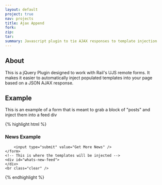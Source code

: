 ```yaml
---
layout: default
project: true
nav: projects
title: Ajax Append
fork:
zip:
tar:
summary: Javascript plugin to tie AJAX responses to template injection
---
```


## About

This is a jQuery Plugin designed to work with Rail's UJS remote forms.
It makes it easier to automatically inject populated templates into your page based on a JSON AJAX response.

## Example

This is an example of a form that is meant to grab a block of "posts" and inject them into a feed div

{% highlight html %}
<!-- Initializing the ajaxAppend plugin -->
<script type="text/javascript">
    $( '#rf1' ).ajaxAppend({
        dataName: 'stories',
        templates: [{
            template: $( "#story-template" ).text(),
            selector: '#whats-new-feed',
            order: 'prepend'
        }],
        formReset: false
    });
</script>

<!-- Template for our news story -->
<script type="underscore-template" id="story-template">
    <% _.each(stories, function( post ) { %>
        <div class="post">
            <h4>{{post.headline}}<span class="date">{{post.date}}</span></h4>
            <p>
                {{post.story}}
            </p>
        </div>
    <% }); %>
</script>

<div id="whats-new">
    <h3>News Example</h3>
    <form id="rf1" data-remote="true" action="get.php" method="post" style="">
        <input type="hidden" name="num" value="0" />
    
        <input type="submit" value="Get More News" />
    </form>
    <!-- This is where the templates will be injected -->
    <div id="whats-new-feed">
    </div>
    <br class="clear" />
</div>
{% endhighlight %}
